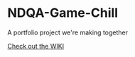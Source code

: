 # NDQA-Game-Chill
A portfolio project we're making together

[Check out the WIKI](https://github.com/davidflyr/NDQA-Game-Chill/wiki)
